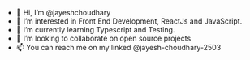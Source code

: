 - 👋 Hi, I’m @jayeshchoudhary
- 👀 I’m interested in Front End Development, ReactJs and JavaScript.
- 🌱 I’m currently learning Typescript and Testing.
- 💞️ I’m looking to collaborate on open source projects
- 📫 You can reach me on my linked @jayesh-choudhary-2503

<!---
jayeshchoudhary/jayeshchoudhary is a ✨ special ✨ repository because its `README.md` (this file) appears on your GitHub profile.
You can click the Preview link to take a look at your changes.
--->
